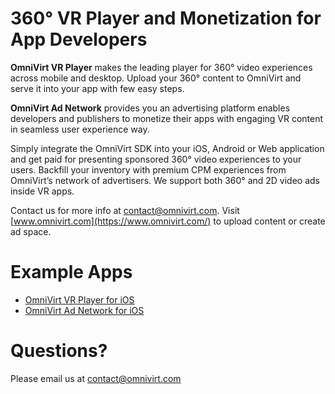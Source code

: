 # 360° VR Player and Monetization for App Developers

**OmniVirt VR Player** makes the leading player for 360° video experiences across mobile and desktop. Upload your 360° content to OmniVirt and serve it into your app with few easy steps.

**OmniVirt Ad Network** provides you an advertising platform enables developers and publishers to monetize their apps with engaging VR content in seamless user experience way.

Simply integrate the OmniVirt SDK into your iOS, Android or Web application and get paid for presenting sponsored 360° video experiences to your users. Backfill your inventory with premium CPM experiences from OmniVirt’s network of advertisers. We support both 360° and 2D video ads inside VR apps.

Contact us for more info at [contact@omnivirt.com](mailto:contact@omnivirt.com).
Visit [www.omnivirt.com](https://www.omnivirt.com/) to upload content or create ad space.

# Example Apps

- [OmniVirt VR Player for iOS](https://github.com/OmniVirt/OmniVirtVRPlayer-iOS-Example)
- [OmniVirt Ad Network for iOS](https://github.com/OmniVirt/OmniVirtAdNetwork-iOS-Example)

# Questions?

Please email us at [contact@omnivirt.com](mailto:contact@omnivirt.com)

